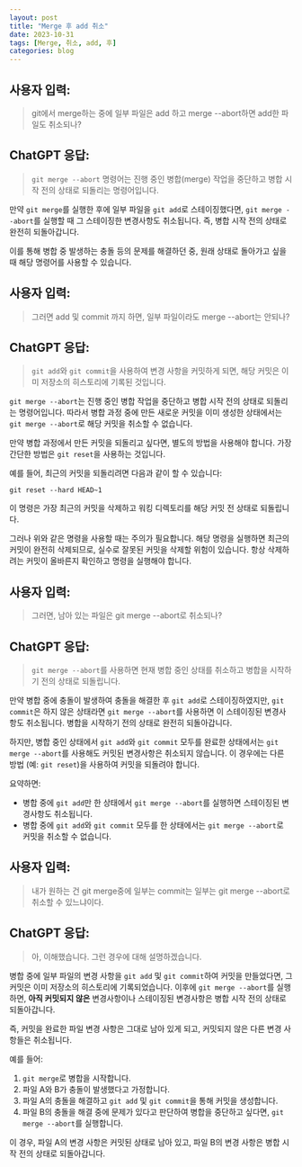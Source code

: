 ```yaml
---
layout: post
title: "Merge 후 add 취소"
date: 2023-10-31
tags: [Merge, 취소, add, 후]
categories: blog
---
```


## 사용자 입력:
> git에서 merge하는 중에  일부 파일은 add 하고 merge --abort하면 add한 파일도 취소되나?

## ChatGPT 응답:
> `git merge --abort` 명령어는 진행 중인 병합(merge) 작업을 중단하고 병합 시작 전의 상태로 되돌리는 명령어입니다.

만약 `git merge`를 실행한 후에 일부 파일을 `git add`로 스테이징했다면, `git merge --abort`를 실행할 때 그 스테이징한 변경사항도 취소됩니다. 즉, 병합 시작 전의 상태로 완전히 되돌아갑니다.

이를 통해 병합 중 발생하는 충돌 등의 문제를 해결하던 중, 원래 상태로 돌아가고 싶을 때 해당 명령어를 사용할 수 있습니다.

## 사용자 입력:
> 그러면 add 및 commit 까지 하면, 일부 파일이라도 merge --abort는 안되나?

## ChatGPT 응답:
> `git add`와 `git commit`을 사용하여 변경 사항을 커밋하게 되면, 해당 커밋은 이미 저장소의 히스토리에 기록된 것입니다. 

`git merge --abort`는 진행 중인 병합 작업을 중단하고 병합 시작 전의 상태로 되돌리는 명령어입니다. 따라서 병합 과정 중에 만든 새로운 커밋을 이미 생성한 상태에서는 `git merge --abort`로 해당 커밋을 취소할 수 없습니다.

만약 병합 과정에서 만든 커밋을 되돌리고 싶다면, 별도의 방법을 사용해야 합니다. 가장 간단한 방법은 `git reset`을 사용하는 것입니다.

예를 들어, 최근의 커밋을 되돌리려면 다음과 같이 할 수 있습니다:
```
git reset --hard HEAD~1
```

이 명령은 가장 최근의 커밋을 삭제하고 워킹 디렉토리를 해당 커밋 전 상태로 되돌립니다.

그러나 위와 같은 명령을 사용할 때는 주의가 필요합니다. 해당 명령을 실행하면 최근의 커밋이 완전히 삭제되므로, 실수로 잘못된 커밋을 삭제할 위험이 있습니다. 항상 삭제하려는 커밋이 올바른지 확인하고 명령을 실행해야 합니다.

## 사용자 입력:
> 그러면, 남아 있는 파일은 git merge --abort로  취소되나?

## ChatGPT 응답:
> `git merge --abort`를 사용하면 현재 병합 중인 상태를 취소하고 병합을 시작하기 전의 상태로 되돌립니다.

만약 병합 중에 충돌이 발생하여 충돌을 해결한 후 `git add`로 스테이징하였지만, `git commit`은 하지 않은 상태라면 `git merge --abort`를 사용하면 이 스테이징된 변경사항도 취소됩니다. 병합을 시작하기 전의 상태로 완전히 되돌아갑니다.

하지만, 병합 중인 상태에서 `git add`와 `git commit` 모두를 완료한 상태에서는 `git merge --abort`를 사용해도 커밋된 변경사항은 취소되지 않습니다. 이 경우에는 다른 방법 (예: `git reset`)을 사용하여 커밋을 되돌려야 합니다.

요약하면:
- 병합 중에 `git add`만 한 상태에서 `git merge --abort`를 실행하면 스테이징된 변경사항도 취소됩니다.
- 병합 중에 `git add`와 `git commit` 모두를 한 상태에서는 `git merge --abort`로 커밋을 취소할 수 없습니다.

## 사용자 입력:
> 내가 원하는 건  git merge중에 일부는 commit는 일부는 git merge --abort로 취소할 수 있느냐이다.

## ChatGPT 응답:
> 아, 이해했습니다. 그런 경우에 대해 설명하겠습니다.

병합 중에 일부 파일의 변경 사항을 `git add` 및 `git commit`하여 커밋을 만들었다면, 그 커밋은 이미 저장소의 히스토리에 기록되었습니다. 이후에 `git merge --abort`를 실행하면, **아직 커밋되지 않은** 변경사항이나 스테이징된 변경사항은 병합 시작 전의 상태로 되돌아갑니다.

즉, 커밋을 완료한 파일 변경 사항은 그대로 남아 있게 되고, 커밋되지 않은 다른 변경 사항들은 취소됩니다.

예를 들어:
1. `git merge`로 병합을 시작합니다.
2. 파일 A와 B가 충돌이 발생했다고 가정합니다.
3. 파일 A의 충돌을 해결하고 `git add` 및 `git commit`을 통해 커밋을 생성합니다.
4. 파일 B의 충돌을 해결 중에 문제가 있다고 판단하여 병합을 중단하고 싶다면, `git merge --abort`를 실행합니다.

이 경우, 파일 A의 변경 사항은 커밋된 상태로 남아 있고, 파일 B의 변경 사항은 병합 시작 전의 상태로 되돌아갑니다.

